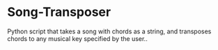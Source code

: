 # Song-Transposer
Python script that takes a song with chords as a string, and transposes chords to any musical key specified by the user..
